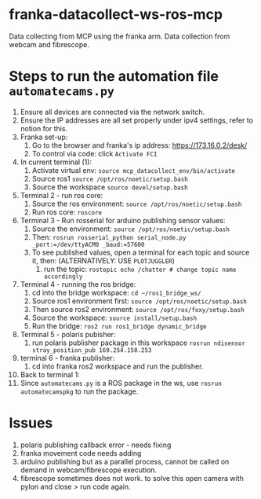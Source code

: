 # franka-datacollect-ws-ros-mcp
Data collecting from MCP using the franka arm. Data collection from webcam and fibrescope. 

# Steps to run the automation file `automatecams.py`
1. Ensure all devices are connected via the network switch.
2. Ensure the IP addresses are all set properly under ipv4 settings, refer to notion for this. 
3. Franka set-up:
   1. Go to the browser and franka's ip address: https://173.16.0.2/desk/ 
   2. To control via code: click `Activate FCI`
4. In current terminal (1):
   1. Activate virtual env: `source mcp_datacollect_env/bin/activate`
   2. Source ros1 `source /opt/ros/noetic/setup.bash`
   3. Source the workspace `source devel/setup.bash`
5. Terminal 2 - run ros core: 
   1. Source the ros environment: `source /opt/ros/noetic/setup.bash`
   2. Run ros core: `roscore`
6. Terminal 3 - Run rosserial for arduino publishing sensor values: 
   1. Source the environment: `source /opt/ros/noetic/setup.bash`
   2. Then: `rosrun rosserial_python serial_node.py _port:=/dev/ttyACM0 _baud:=57600`
   3. To see published values, open a terminal for each topic and source it, then: (ALTERNATIVELY: USE `PLOTJUGGLER`)
      1. run the topic: `rostopic echo /chatter # change topic name accordingly`
7. Terminal 4 - running the ros bridge: 
   1. cd into the bridge workspace: `cd ~/ros1_bridge_ws/`
   2. Source ros1 environment first: `source /opt/ros/noetic/setup.bash`
   3. Then source ros2 environment: `source /opt/ros/foxy/setup.bash`
   4. Source the workspace: `source install/setup.bash`
   5. Run the bridge: `ros2 run ros1_bridge dynamic_bridge`
8. Terminal 5 - polaris pubisher: 
   1. run polaris publisher package in this workspace `rosrun ndisensor stray_position_pub 169.254.158.253`
9. terminal 6 - franka publisher: 
   1.  cd into franka ros2 workspace and run the publisher. 
10. Back to terminal 1: 
   1. Since `automatecams.py` is a ROS package in the ws, use `rosrun automatecamspkg` to run the package. 


# Issues
1. polaris publishing callback error - needs fixing
2. franka movement code needs adding
3. arduino publishing but as a parallel process, cannot be called on demand in webcam/fibrescope execution. 
4. fibrescope sometimes does not work. to solve this open camera with pylon and close > run code again. 

